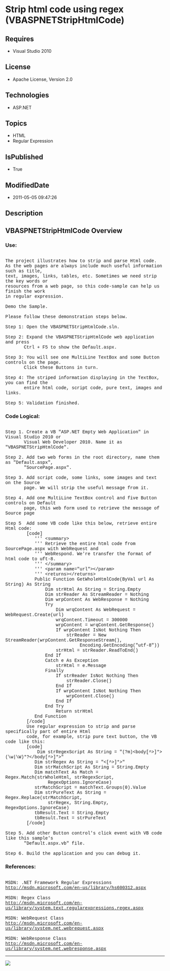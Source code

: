 # Strip html code using regex (VBASPNETStripHtmlCode)
## Requires
* Visual Studio 2010
## License
* Apache License, Version 2.0
## Technologies
* ASP.NET
## Topics
* HTML
* Regular Expression
## IsPublished
* True
## ModifiedDate
* 2011-05-05 09:47:26
## Description

<p style="font-family:Courier New"></p>
<h2>VBASPNETStripHtmlCode Overview</h2>
<p style="font-family:Courier New"></p>
<h3>Use:</h3>
<p style="font-family:Courier New"><br>
The project illustrates how to strip and parse Html code.<br>
As the web pages are always include much useful information such as title, <br>
text, images, links, tables, etc. Sometimes we need strip the key words or <br>
resources from a web page, so this code-sample can help us finish the work<br>
in regular expression.<br>
<br>
Demo the Sample. <br>
<br>
Please follow these demonstration steps below.<br>
<br>
Step 1: Open the VBASPNETStripHtmlCode.sln.<br>
<br>
Step 2: Expand the VBASPNETStripHtmlCode web application and press <br>
&nbsp; &nbsp; &nbsp; &nbsp;Ctrl &#43; F5 to show the Default.aspx.<br>
<br>
Step 3: You will see one MultiLine TextBox and some Button controls on the page.<br>
&nbsp; &nbsp; &nbsp; &nbsp;Click these Buttons in turn.<br>
<br>
Step 4: The striped information displaying in the TextBox, you can find the <br>
&nbsp; &nbsp; &nbsp; &nbsp;entire html code, script code, pure text, images and links.<br>
<br>
Step 5: Validation finished.<br>
</p>
<h3>Code Logical:</h3>
<p style="font-family:Courier New"><br>
Step 1. Create a VB &quot;ASP.NET Empty Web Application&quot; in Visual Studio 2010 or<br>
&nbsp; &nbsp; &nbsp; &nbsp;Visual Web Developer 2010. Name it as &quot;VBASPNETStripHtmlCode&quot;.<br>
<br>
Step 2. Add two web forms in the root directory, name them as &quot;Default.aspx&quot;,
<br>
&nbsp; &nbsp; &nbsp; &nbsp;&quot;SourcePage.aspx&quot;.<br>
<br>
Step 3. Add script code, some links, some images and text on the Source<br>
&nbsp; &nbsp; &nbsp; &nbsp;page. We will strip the useful message from it.<br>
<br>
Step 4. Add one MultiLine TextBox control and five Button controls on Default<br>
&nbsp; &nbsp; &nbsp; &nbsp;page, this web form used to retrieve the message of Source page<br>
&nbsp;&nbsp;&nbsp;&nbsp;&nbsp;&nbsp;&nbsp;&nbsp;<br>
Step 5 &nbsp;Add some VB code like this below, retrieve entire Html code: <br>
&nbsp;&nbsp;&nbsp;&nbsp;&nbsp;&nbsp;&nbsp;&nbsp;[code]<br>
&nbsp; &nbsp; &nbsp; &nbsp; &nbsp; &nbsp;''' &lt;summary&gt;<br>
&nbsp; &nbsp; &nbsp; &nbsp; &nbsp; &nbsp;''' Retrieve the entire html code from SourcePage.aspx with WebRequest and<br>
&nbsp; &nbsp; &nbsp; &nbsp; &nbsp; &nbsp;''' WebRespond. We're transfer the format of html code to uft-8.<br>
&nbsp; &nbsp; &nbsp; &nbsp; &nbsp; &nbsp;''' &lt;/summary&gt;<br>
&nbsp; &nbsp; &nbsp; &nbsp; &nbsp; &nbsp;''' &lt;param name=&quot;url&quot;&gt;&lt;/param&gt;<br>
&nbsp; &nbsp; &nbsp; &nbsp; &nbsp; &nbsp;''' &lt;returns&gt;&lt;/returns&gt;<br>
&nbsp; &nbsp; &nbsp; &nbsp; &nbsp; &nbsp;Public Function GetWholeHtmlCode(ByVal url As String) As String<br>
&nbsp; &nbsp; &nbsp; &nbsp; &nbsp; &nbsp; &nbsp; &nbsp;Dim strHtml As String = String.Empty<br>
&nbsp; &nbsp; &nbsp; &nbsp; &nbsp; &nbsp; &nbsp; &nbsp;Dim strReader As StreamReader = Nothing<br>
&nbsp; &nbsp; &nbsp; &nbsp; &nbsp; &nbsp; &nbsp; &nbsp;Dim wrpContent As WebResponse = Nothing<br>
&nbsp; &nbsp; &nbsp; &nbsp; &nbsp; &nbsp; &nbsp; &nbsp;Try<br>
&nbsp; &nbsp; &nbsp; &nbsp; &nbsp; &nbsp; &nbsp; &nbsp; &nbsp; &nbsp;Dim wrqContent As WebRequest = WebRequest.Create(url)<br>
&nbsp; &nbsp; &nbsp; &nbsp; &nbsp; &nbsp; &nbsp; &nbsp; &nbsp; &nbsp;wrqContent.Timeout = 300000<br>
&nbsp; &nbsp; &nbsp; &nbsp; &nbsp; &nbsp; &nbsp; &nbsp; &nbsp; &nbsp;wrpContent = wrqContent.GetResponse()<br>
&nbsp; &nbsp; &nbsp; &nbsp; &nbsp; &nbsp; &nbsp; &nbsp; &nbsp; &nbsp;If wrpContent IsNot Nothing Then<br>
&nbsp; &nbsp; &nbsp; &nbsp; &nbsp; &nbsp; &nbsp; &nbsp; &nbsp; &nbsp; &nbsp; &nbsp;strReader = New StreamReader(wrpContent.GetResponseStream(),<br>
&nbsp;&nbsp;&nbsp;&nbsp;&nbsp;&nbsp;&nbsp;&nbsp;&nbsp;&nbsp;&nbsp;&nbsp;&nbsp;&nbsp;&nbsp;&nbsp;&nbsp;&nbsp;&nbsp;&nbsp;&nbsp;&nbsp;&nbsp;&nbsp; &nbsp; &nbsp;Encoding.GetEncoding(&quot;utf-8&quot;))<br>
&nbsp; &nbsp; &nbsp; &nbsp; &nbsp; &nbsp; &nbsp; &nbsp; &nbsp; &nbsp;strHtml = strReader.ReadToEnd()<br>
&nbsp; &nbsp; &nbsp; &nbsp; &nbsp; &nbsp; &nbsp; &nbsp;End If<br>
&nbsp; &nbsp; &nbsp; &nbsp; &nbsp; &nbsp; &nbsp; &nbsp;Catch e As Exception<br>
&nbsp; &nbsp; &nbsp; &nbsp; &nbsp; &nbsp; &nbsp; &nbsp; &nbsp; &nbsp;strHtml = e.Message<br>
&nbsp; &nbsp; &nbsp; &nbsp; &nbsp; &nbsp; &nbsp; &nbsp;Finally<br>
&nbsp; &nbsp; &nbsp; &nbsp; &nbsp; &nbsp; &nbsp; &nbsp; &nbsp; &nbsp;If strReader IsNot Nothing Then<br>
&nbsp; &nbsp; &nbsp; &nbsp; &nbsp; &nbsp; &nbsp; &nbsp; &nbsp; &nbsp; &nbsp; &nbsp;strReader.Close()<br>
&nbsp; &nbsp; &nbsp; &nbsp; &nbsp; &nbsp; &nbsp; &nbsp; &nbsp; &nbsp;End If<br>
&nbsp; &nbsp; &nbsp; &nbsp; &nbsp; &nbsp; &nbsp; &nbsp; &nbsp; &nbsp;If wrpContent IsNot Nothing Then<br>
&nbsp; &nbsp; &nbsp; &nbsp; &nbsp; &nbsp; &nbsp; &nbsp; &nbsp; &nbsp; &nbsp; &nbsp;wrpContent.Close()<br>
&nbsp; &nbsp; &nbsp; &nbsp; &nbsp; &nbsp; &nbsp; &nbsp; &nbsp; &nbsp;End If<br>
&nbsp; &nbsp; &nbsp; &nbsp; &nbsp; &nbsp; &nbsp; &nbsp;End Try<br>
&nbsp; &nbsp; &nbsp; &nbsp; &nbsp; &nbsp; &nbsp; &nbsp; &nbsp; &nbsp;Return strHtml<br>
&nbsp; &nbsp; &nbsp; &nbsp; &nbsp; &nbsp;End Function<br>
&nbsp;&nbsp;&nbsp;&nbsp; &nbsp; &nbsp;[/code]<br>
&nbsp;&nbsp;&nbsp;&nbsp; &nbsp; &nbsp;Use regular expression to strip and parse specifically part of entire Html<br>
&nbsp;&nbsp;&nbsp;&nbsp; &nbsp; &nbsp;code, for example, strip pure text button, the VB code like this:<br>
&nbsp;&nbsp;&nbsp;&nbsp; &nbsp; &nbsp;[code]<br>
&nbsp;&nbsp;&nbsp;&nbsp;&nbsp;&nbsp;&nbsp;&nbsp; &nbsp; &nbsp;Dim strRegexScript As String = &quot;(?m)&lt;body[^&gt;]*&gt;(\w|\W)*?&lt;/body[^&gt;]*&gt;&quot;<br>
&nbsp; &nbsp; &nbsp; &nbsp; &nbsp; &nbsp;Dim strRegex As String = &quot;&lt;[^&gt;]*&gt;&quot;<br>
&nbsp; &nbsp; &nbsp; &nbsp; &nbsp; &nbsp;Dim strMatchScript As String = String.Empty<br>
&nbsp; &nbsp; &nbsp; &nbsp; &nbsp; &nbsp;Dim matchText As Match = Regex.Match(strWholeHtml, strRegexScript,<br>
&nbsp;&nbsp;&nbsp;&nbsp;&nbsp;&nbsp;&nbsp;&nbsp;&nbsp;&nbsp;&nbsp;&nbsp; &nbsp; &nbsp;RegexOptions.IgnoreCase)<br>
&nbsp; &nbsp; &nbsp; &nbsp; &nbsp; &nbsp;strMatchScript = matchText.Groups(0).Value<br>
&nbsp; &nbsp; &nbsp; &nbsp; &nbsp; &nbsp;Dim strPureText As String = Regex.Replace(strMatchScript,<br>
&nbsp;&nbsp;&nbsp;&nbsp;&nbsp;&nbsp;&nbsp;&nbsp;&nbsp;&nbsp;&nbsp;&nbsp; &nbsp; &nbsp;strRegex, String.Empty, RegexOptions.IgnoreCase)<br>
&nbsp; &nbsp; &nbsp; &nbsp; &nbsp; &nbsp;tbResult.Text = String.Empty<br>
&nbsp; &nbsp; &nbsp; &nbsp; &nbsp; &nbsp;tbResult.Text = strPureText<br>
&nbsp;&nbsp;&nbsp;&nbsp; &nbsp; &nbsp;[/code] <br>
<br>
Step 5. Add other Button control's click event with VB code like this sample's <br>
&nbsp; &nbsp; &nbsp; &nbsp;&quot;Default.aspx.vb&quot; file.<br>
<br>
Step 6. Build the application and you can debug it.</p>
<h3>References:</h3>
<p style="font-family:Courier New"><br>
MSDN: .NET Framework Regular Expressions<br>
<a target="_blank" href="http://msdn.microsoft.com/en-us/library/hs600312.aspx">http://msdn.microsoft.com/en-us/library/hs600312.aspx</a><br>
<br>
MSDN: Regex Class<br>
<a target="_blank" href="http://msdn.microsoft.com/en-us/library/system.text.regularexpressions.regex.aspx">http://msdn.microsoft.com/en-us/library/system.text.regularexpressions.regex.aspx</a><br>
<br>
MSDN: WebRequest Class<br>
<a target="_blank" href="http://msdn.microsoft.com/en-us/library/system.net.webrequest.aspx">http://msdn.microsoft.com/en-us/library/system.net.webrequest.aspx</a><br>
<br>
MSDN: WebResponse Class<br>
<a target="_blank" href="http://msdn.microsoft.com/en-us/library/system.net.webresponse.aspx">http://msdn.microsoft.com/en-us/library/system.net.webresponse.aspx</a><br>
</p>
<hr>
<div><a href="http://go.microsoft.com/?linkid=9759640" style="margin-top:3px"><img src="http://bit.ly/onecodelogo">
</a></div>
